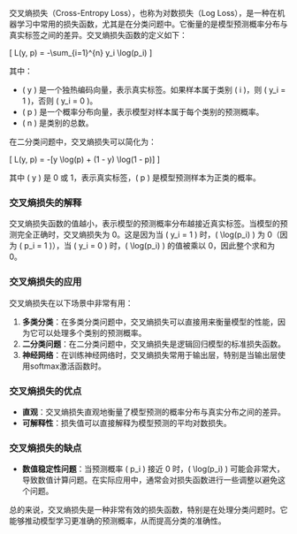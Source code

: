交叉熵损失（Cross-Entropy Loss），也称为对数损失（Log Loss），是一种在机器学习中常用的损失函数，尤其是在分类问题中。它衡量的是模型预测概率分布与真实标签之间的差异。交叉熵损失函数的定义如下：

\[ L(y, p) = -\sum_{i=1}^{n} y_i \log(p_i) \]

其中：

- \( y \) 是一个独热编码向量，表示真实标签。如果样本属于类别 \( i \)，则 \( y_i = 1 \)，否则 \( y_i = 0 \)。
- \( p \) 是一个概率分布向量，表示模型对样本属于每个类别的预测概率。
- \( n \) 是类别的总数。

在二分类问题中，交叉熵损失可以简化为：

\[ L(y, p) = -[y \log(p) + (1 - y) \log(1 - p)] \]

其中 \( y \) 是 0 或 1，表示真实标签，\( p \) 是模型预测样本为正类的概率。

### 交叉熵损失的解释

交叉熵损失函数的值越小，表示模型的预测概率分布越接近真实标签。当模型的预测完全正确时，交叉熵损失为 0。这是因为当 \( y_i = 1 \) 时，\( \log(p_i) \) 为 0（因为 \( p_i = 1 \)），当 \( y_i = 0 \) 时，\( \log(p_i) \) 的值被乘以 0，因此整个求和为 0。

### 交叉熵损失的应用

交叉熵损失在以下场景中非常有用：

1. **多类分类**：在多类分类问题中，交叉熵损失可以直接用来衡量模型的性能，因为它可以处理多个类别的预测概率。
2. **二分类问题**：在二分类问题中，交叉熵损失是逻辑回归模型的标准损失函数。
3. **神经网络**：在训练神经网络时，交叉熵损失常用于输出层，特别是当输出层使用softmax激活函数时。

### 交叉熵损失的优点

- **直观**：交叉熵损失直观地衡量了模型预测的概率分布与真实分布之间的差异。
- **可解释性**：损失值可以直接解释为模型预测的平均对数损失。

### 交叉熵损失的缺点

- **数值稳定性问题**：当预测概率 \( p_i \) 接近 0 时，\( \log(p_i) \) 可能会非常大，导致数值计算问题。在实际应用中，通常会对损失函数进行一些调整以避免这个问题。

总的来说，交叉熵损失是一种非常有效的损失函数，特别是在处理分类问题时。它能够推动模型学习更准确的预测概率，从而提高分类的准确性。
